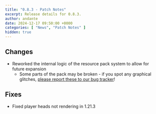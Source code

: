 ```yaml
---
title: "0.8.3 - Patch Notes"
excerpt: Release details for 0.8.3.
author: andante
date: 2024-12-17 09:50:00 +0000
categories: [ "News", "Patch Notes" ]
hidden: true
---
```


## Changes

- Reworked the internal logic of the resource pack system to allow for future expansion
    - Some parts of the pack may be broken - if you spot any graphical glitches, [please report these to our bug tracker](https://github.com/mcbrawls/issues/issues)!

## Fixes

- Fixed player heads not rendering in 1.21.3
